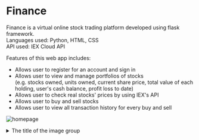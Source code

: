 # Finance #  
Finance is a virtual online stock trading platform developed using flask framework.  
Languages used: Python, HTML, CSS  
API used: IEX Cloud API  

Features of this web app includes:
* Allows user to register for an account and sign in
* Allows user to view and manage portfolios of stocks  
  (e.g. stocks owned, units owned, current share price, total value of each holding, user's cash balance, profit loss to date)
* Allows user to check real stocks' prices by using IEX's API
* Allows user to buy and sell stocks
* Allows user to view all transaction history for every buy and sell


![homepage](https://user-images.githubusercontent.com/68268595/113548781-bbdfe880-9622-11eb-9dab-8b19b93a60be.png)

<details>
  <summary>The title of the image group</summary><details>
  <img src="https://user-images.githubusercontent.com/68268595/113548781-bbdfe880-9622-11eb-9dab-8b19b93a60be.png" name="image-name">
</details>
